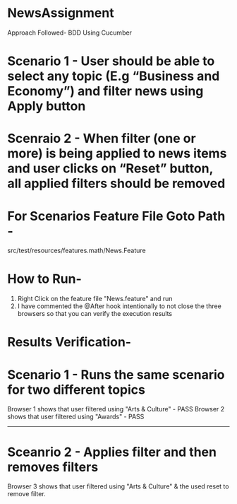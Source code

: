 # NewsAssignment
Approach Followed- BDD Using Cucumber 

Scenario 1 - User should be able to select any topic (E.g “Business and Economy”) and filter news using Apply button
==========
Scenraio 2 - When filter (one or more) is being applied to news items and user clicks on “Reset” button, all applied filters should be removed 
==========

For Scenarios Feature File Goto Path - 
====================================
src/test/resources/features.math/News.Feature

How to Run-
==========
1. Right Click on the feature file "News.feature" and run 
2. I have commented the @After hook intentionally to not close the three browsers so that you can verify the execution results 


Results Verification-
========================
Scenario 1 - Runs the same scenario for two different topics 
==========
Browser 1 shows that user filtered using "Arts & Culture"  - PASS
Browser 2 shows that user filtered using "Awards"  - PASS

-------------------------------------------------------------------
Sceanrio 2 - Applies filter and then removes filters 
===========
Browser 3 shows that user filtered using "Arts & Culture"  & the used reset to remove filter. 
